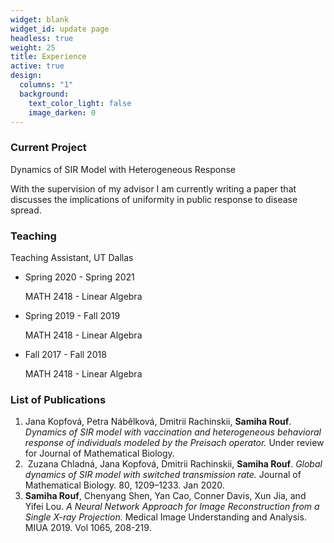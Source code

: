 ```yaml
---
widget: blank
widget_id: update page
headless: true
weight: 25
title: Experience
active: true
design:
  columns: "1"
  background:
    text_color_light: false
    image_darken: 0
---
```

### Current Project

Dynamics of SIR Model with Heterogeneous Response

With the supervision of my advisor I am currently writing a paper that discusses the implications of uniformity in public response to disease spread.

### Teaching

Teaching Assistant, UT Dallas

* Spring 2020 - Spring 2021

  MATH 2418 - Linear Algebra
* Spring 2019 - Fall 2019

  MATH 2418 - Linear Algebra
* Fall 2017 - Fall 2018 

  MATH 2418 - Linear Algebra

### List of Publications

1. Jana Kopfová, Petra Nábêlková, Dmitrii Rachinskii, **Samiha Rouf**. *Dynamics of SIR model with vaccination and heterogeneous behavioral response of individuals modeled by the Preisach operator.* Under review for Journal of Mathematical Biology.
2.  Zuzana Chladná, Jana Kopfová, Dmitrii Rachinskii, **Samiha Rouf**. *Global dynamics of SIR model with switched transmission rate.* Journal of Mathematical Biology. 80, 1209–1233. Jan 2020.
3. **Samiha Rouf**, Chenyang Shen, Yan Cao, Conner Davis, Xun Jia, and Yifei Lou. *A Neural Network Approach for Image Reconstruction from a Single X-ray Projection.* Medical Image Understanding and Analysis. MIUA 2019. Vol 1065, 208-219.